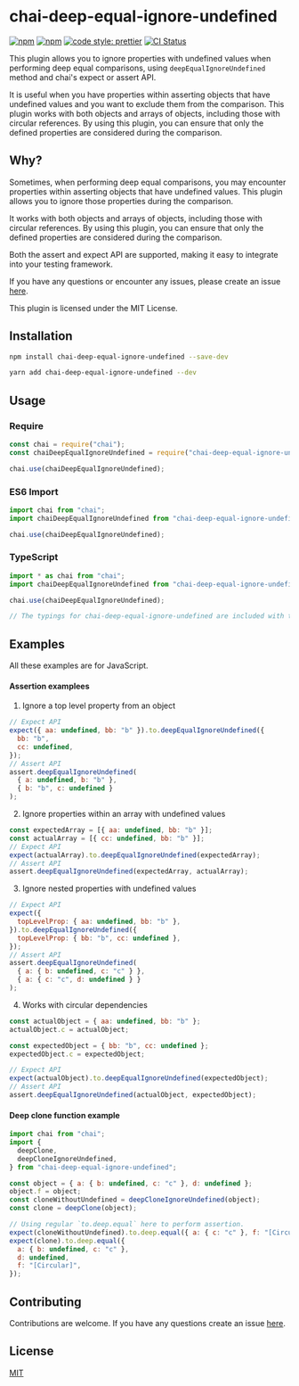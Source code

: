 # chai-deep-equal-ignore-undefined

[![npm](https://img.shields.io/npm/v/chai-deep-equal-ignore-undefined.svg)](https://www.npmjs.com/package/chai-deep-equal-ignore-undefined)
[![npm](https://img.shields.io/npm/dw/chai-deep-equal-ignore-undefined.svg)](https://www.npmjs.com/package/chai-deep-equal-ignore-undefined)
[![code style: prettier](https://img.shields.io/badge/code_style-prettier-ff69b4.svg?style=flat-square)](https://github.com/prettier/prettier)
[![CI Status](https://github.com/DanielKurtjak/chai-deep-equal-ignore-undefined/actions/workflows/test.yml/badge.svg?branch=main)](https://github.com/DanielKurtjak/chai-deep-equal-ignore-undefined/actions/workflows/test.yml)

This plugin allows you to ignore properties with undefined values when performing deep equal comparisons, using `deepEqualIgnoreUndefined` method and chai's expect or assert API.

It is useful when you have properties within asserting objects that have undefined values and you want to exclude them from the comparison. This plugin works with both objects and arrays of objects, including those with circular references. By using this plugin, you can ensure that only the defined properties are considered during the comparison.

## Why?

Sometimes, when performing deep equal comparisons, you may encounter properties within asserting objects that have undefined values. This plugin allows you to ignore those properties during the comparison.

It works with both objects and arrays of objects, including those with circular references. By using this plugin, you can ensure that only the defined properties are considered during the comparison.

Both the assert and expect API are supported, making it easy to integrate into your testing framework.

If you have any questions or encounter any issues, please create an issue [here](https://github.com/DanielKurtjak/chai-deep-equal-ignore-undefined/issues).

This plugin is licensed under the MIT License.

## Installation

```bash
npm install chai-deep-equal-ignore-undefined --save-dev
```

```bash
yarn add chai-deep-equal-ignore-undefined --dev
```

## Usage

### Require

```js
const chai = require("chai");
const chaiDeepEqualIgnoreUndefined = require("chai-deep-equal-ignore-undefined");

chai.use(chaiDeepEqualIgnoreUndefined);
```

### ES6 Import

```js
import chai from "chai";
import chaiDeepEqualIgnoreUndefined from "chai-deep-equal-ignore-undefined";

chai.use(chaiDeepEqualIgnoreUndefined);
```

### TypeScript

```js
import * as chai from "chai";
import chaiDeepEqualIgnoreUndefined from "chai-deep-equal-ignore-undefined";

chai.use(chaiDeepEqualIgnoreUndefined);

// The typings for chai-deep-equal-ignore-undefined are included with the package itself.
```

## Examples

All these examples are for JavaScript.

#### Assertion examplees

1. Ignore a top level property from an object

```js
// Expect API
expect({ aa: undefined, bb: "b" }).to.deepEqualIgnoreUndefined({
  bb: "b",
  cc: undefined,
});
// Assert API
assert.deepEqualIgnoreUndefined(
  { a: undefined, b: "b" },
  { b: "b", c: undefined }
);
```

2. Ignore properties within an array with undefined values

```js
const expectedArray = [{ aa: undefined, bb: "b" }];
const actualArray = [{ cc: undefined, bb: "b" }];
// Expect API
expect(actualArray).to.deepEqualIgnoreUndefined(expectedArray);
// Assert API
assert.deepEqualIgnoreUndefined(expectedArray, actualArray);
```

3. Ignore nested properties with undefined values

```js
// Expect API
expect({
  topLevelProp: { aa: undefined, bb: "b" },
}).to.deepEqualIgnoreUndefined({
  topLevelProp: { bb: "b", cc: undefined },
});
// Assert API
assert.deepEqualIgnoreUndefined(
  { a: { b: undefined, c: "c" } },
  { a: { c: "c", d: undefined } }
);
```

4. Works with circular dependencies

```js
const actualObject = { aa: undefined, bb: "b" };
actualObject.c = actualObject;

const expectedObject = { bb: "b", cc: undefined };
expectedObject.c = expectedObject;

// Expect API
expect(actualObject).to.deepEqualIgnoreUndefined(expectedObject);
// Assert API
assert.deepEqualIgnoreUndefined(actualObject, expectedObject);
```

#### Deep clone function example

```js
import chai from "chai";
import {
  deepClone,
  deepCloneIgnoreUndefined,
} from "chai-deep-equal-ignore-undefined";

const object = { a: { b: undefined, c: "c" }, d: undefined };
object.f = object;
const cloneWithoutUndefined = deepCloneIgnoreUndefined(object);
const clone = deepClone(object);

// Using regular `to.deep.equal` here to perform assertion.
expect(cloneWithoutUndefined).to.deep.equal({ a: { c: "c" }, f: "[Circular]" });
expect(clone).to.deep.equal({
  a: { b: undefined, c: "c" },
  d: undefined,
  f: "[Circular]",
});
```

## Contributing

Contributions are welcome. If you have any questions create an issue [here](https://github.com/DanielKurtjak/chai-deep-equal-ignore-undefined/issues).

## License

[MIT](LICENSE)
